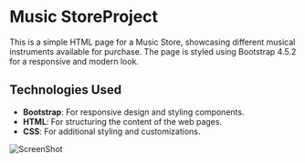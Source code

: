 # Music StoreProject
This is a simple HTML page for a Music Store, showcasing different musical instruments available for purchase. The page is styled using Bootstrap 4.5.2 for a responsive and modern look.

## Technologies Used

- **Bootstrap**: For responsive design and styling components.
- **HTML**: For structuring the content of the web pages.
- **CSS**: For additional styling and customizations.

![ScreenShot](/assets/musicStore.png)